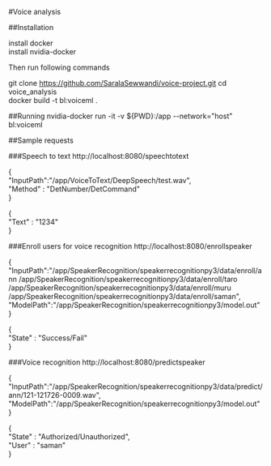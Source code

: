 #Voice analysis

##Installation

install docker  
install nvidia-docker

Then run following commands

git clone https://github.com/SaralaSewwandi/voice-project.git
cd voice_analysis  
docker build -t bl:voiceml .  


##Running
nvidia-docker run -it -v ${PWD}:/app --network="host" bl:voiceml

##Sample requests

###Speech to text
http://localhost:8080/speechtotext

{  
    "InputPath":"/app/VoiceToText/DeepSpeech/test.wav",  
    "Method" : "DetNumber/DetCommand"  
}

{  
    "Text" : "1234"  
}

###Enroll users for voice recognition
http://localhost:8080/enrollspeaker

{  
    "InputPath":"/app/SpeakerRecognition/speakerrecognitionpy3/data/enroll/ann /app/SpeakerRecognition/speakerrecognitionpy3/data/enroll/taro /app/SpeakerRecognition/speakerrecognitionpy3/data/enroll/muru /app/SpeakerRecognition/speakerrecognitionpy3/data/enroll/saman",  
    "ModelPath":"/app/SpeakerRecognition/speakerrecognitionpy3/model.out"  
}

{  
    "State" : "Success/Fail"  
}

###Voice recognition
http://localhost:8080/predictspeaker

{  
    "InputPath":"/app/SpeakerRecognition/speakerrecognitionpy3/data/predict/ann/121-121726-0009.wav",  
    "ModelPath":"/app/SpeakerRecognition/speakerrecognitionpy3/model.out"  
}  

{  
    "State" : "Authorized/Unauthorized",  
    "User" : "saman"  
}
